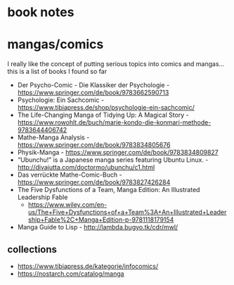 # book notes

# mangas/comics

I really like the concept of putting serious topics into comics and mangas... this is a list of books I found so far

- Der Psycho-Comic - Die Klassiker der Psychologie - https://www.springer.com/de/book/9783662590713
- Psychologie: Ein Sachcomic - https://www.tibiapress.de/shop/psychologie-ein-sachcomic/
- The Life-Changing Manga of Tidying Up: A Magical Story - https://www.rowohlt.de/buch/marie-kondo-die-konmari-methode-9783644406742
- Mathe-Manga Analysis - https://www.springer.com/de/book/9783834805676
- Physik-Manga - https://www.springer.com/de/book/9783834809827
- “Ubunchu!” is a Japanese manga series featuring Ubuntu Linux. - http://divajutta.com/doctormo/ubunchu/c1.html
- Das verrückte Mathe-Comic-Buch - https://www.springer.com/de/book/9783827426284
- The Five Dysfunctions of a Team, Manga Edition: An Illustrated Leadership Fable
  - https://www.wiley.com/en-us/The+Five+Dysfunctions+of+a+Team%3A+An+Illustrated+Leadership+Fable%2C+Manga+Edition-p-9781118179154
- Manga Guide to Lisp - http://lambda.bugyo.tk/cdr/mwl/

## collections

- https://www.tibiapress.de/kategorie/infocomics/
- https://nostarch.com/catalog/manga